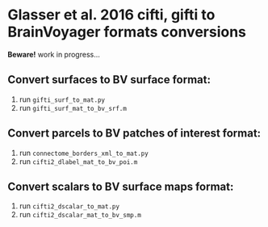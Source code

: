 # Glasser et al. 2016 cifti, gifti to BrainVoyager formats conversions

__Beware!__ work in progress...

## Convert surfaces to BV surface format:

1. run ```gifti_surf_to_mat.py```
2. run ```gifti_surf_mat_to_bv_srf.m```

## Convert parcels to BV patches of interest format:

1. run ```connectome_borders_xml_to_mat.py```
2. run ```cifti2_dlabel_mat_to_bv_poi.m```

## Convert scalars to BV surface maps format:

1. run ```cifti2_dscalar_to_mat.py```
2. run ```cifti2_dscalar_mat_to_bv_smp.m```
